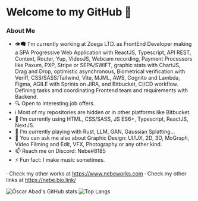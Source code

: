 # Welcome to my GitHub 👋

### About Me
- 👁️‍🗨️ I'm currently working at Zoega LTD. as FrontEnd Developer making a SPA Progressive Web Application with ReactJS, Typescript, API REST, Context, Router, Yup, VideoJS, Webcam recording, Payment Processors like Paxum, PXP, Stripe or SEPA/SWIFT, graphic stats with ChartJS, Drag and Drop, optimistic asynchronous, Biometrical verification with Veriff, CSS/SASS/Tailwind, Vite, MJML, AWS, Cognito and Lambda, Figma, AGILE with Sprints on JIRA, and Bitbucket, CI/CD workflow. Defining tasks amd coordinating Frontend team and requirements with Backend.
- 🔍 Open to interesting job offers.
- ℹ️ Most of my repositories are hidden or in other platforms like Bitbucket.
- 🔭 I’m currently using HTML, CSS/SASS, JS ES6+, Typescript, ReactJS, NextJS.
- 🌱 I’m currently playing with Rust, LLM, GAN, Gaussian Splatting...
- 💬 You can ask me also about Graphic Design: UI/UX, 2D, 3D, MoGraph, Video Filming and Edit, VFX, Photography or any other kind.
- 📫 Reach me on Discord: Nebe#8185
- ⚡ Fun fact: I make music sometimes.

· Check my other works at https://www.nebeworks.com
· Check my other links at https://nebe.bio.link/

![Óscar Abad's GitHub stats](https://github-readme-stats.vercel.app/api?username=N3BB3Z4R&show_icons=true&theme=onedark&count_private=true)
![Top Langs](https://github-readme-stats.vercel.app/api/top-langs/?username=N3BB3Z4R&layout=compact&theme=onedark)
